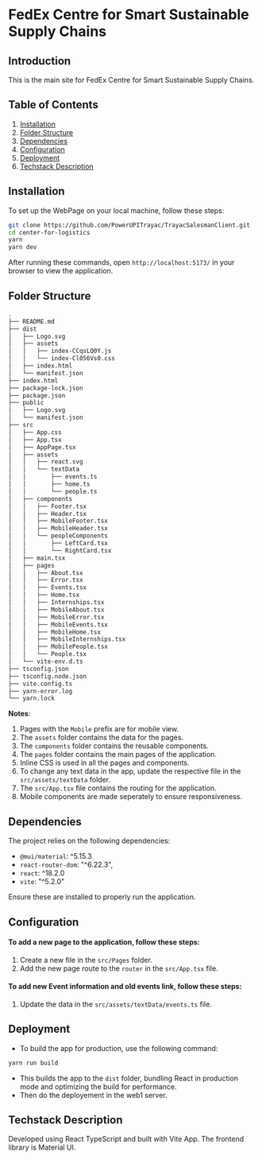 # FedEx Centre for Smart Sustainable Supply Chains

## Introduction

This is the main site for FedEx Centre for Smart Sustainable Supply Chains.

## Table of Contents

1. [Installation](#installation)
2. [Folder Structure](#folder-structure)
3. [Dependencies](#dependencies)
4. [Configuration](#configuration)
5. [Deployment](#deployment)
6. [Techstack Description](#techstack-description)

## Installation

To set up the WebPage on your local machine, follow these steps:

```bash
git clone https://github.com/PowerUPITrayac/TrayacSalesmanClient.git
cd center-for-logistics
yarn
yarn dev
```

After running these commands, open `http://localhost:5173/` in your browser to view the application.

## Folder Structure

```bash
.
├── README.md
├── dist
│   ├── Logo.svg
│   ├── assets
│   │   ├── index-CCqsLQ0Y.js
│   │   └── index-Cl056Vs0.css
│   ├── index.html
│   └── manifest.json
├── index.html
├── package-lock.json
├── package.json
├── public
│   ├── Logo.svg
│   └── manifest.json
├── src
│   ├── App.css
│   ├── App.tsx
│   ├── AppPage.tsx
│   ├── assets
│   │   ├── react.svg
│   │   └── textData
│   │       ├── events.ts
│   │       ├── home.ts
│   │       └── people.ts
│   ├── components
│   │   ├── Footer.tsx
│   │   ├── Header.tsx
│   │   ├── MobileFooter.tsx
│   │   ├── MobileHeader.tsx
│   │   └── peopleComponents
│   │       ├── LeftCard.tsx
│   │       └── RightCard.tsx
│   ├── main.tsx
│   ├── pages
│   │   ├── About.tsx
│   │   ├── Error.tsx
│   │   ├── Events.tsx
│   │   ├── Home.tsx
│   │   ├── Internships.tsx
│   │   ├── MobileAbout.tsx
│   │   ├── MobileError.tsx
│   │   ├── MobileEvents.tsx
│   │   ├── MobileHome.tsx
│   │   ├── MobileInternships.tsx
│   │   ├── MobilePeople.tsx
│   │   └── People.tsx
│   └── vite-env.d.ts
├── tsconfig.json
├── tsconfig.node.json
├── vite.config.ts
├── yarn-error.log
└── yarn.lock
```

**Notes**:

1. Pages with the `Mobile` prefix are for mobile view.
2. The `assets` folder contains the data for the pages.
3. The `components` folder contains the reusable components.
4. The `pages` folder contains the main pages of the application.
5. Inline CSS is used in all the pages and components.
6. To change any text data in the app, update the respective file in the `src/assets/textData` folder.
7. The `src/App.tsx` file contains the routing for the application.
8. Mobile components are made seperately to ensure responsiveness.

## Dependencies

The project relies on the following dependencies:

- `@mui/material`: ^5.15.3
- `react-router-dom`: "^6.22.3",
- `react`: ^18.2.0
- `vite`: "^5.2.0"

Ensure these are installed to properly run the application.

## Configuration

#### To add a new page to the application, follow these steps:

1. Create a new file in the `src/Pages` folder.
2. Add the new page route to the `router` in the `src/App.tsx` file.

#### To add new Event information and old events link, follow these steps:

1. Update the data in the `src/assets/textData/events.ts` file.

## Deployment

- To build the app for production, use the following command:

```bash
yarn run build
```

- This builds the app to the `dist` folder, bundling React in production mode and optimizing the build for performance.
- Then do the deployement in the web1 server.

## Techstack Description

Developed using React TypeScript and built with Vite App. The frontend library is Material UI.
